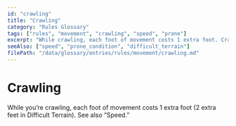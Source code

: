 ```yaml
---
id: "crawling"
title: "Crawling"
category: "Rules Glossary"
tags: ["rules", "movement", "crawling", "speed", "prone"]
excerpt: "While crawling, each foot of movement costs 1 extra foot. Crawling is often associated with the Prone condition."
seeAlso: ["speed", "prone_condition", "difficult_terrain"]
filePath: "/data/glossary/entries/rules/movement/crawling.md"
---
```

# Crawling
While you’re crawling, each foot of movement costs 1 extra foot (2 extra feet in <span data-term-id="difficult_terrain" class="glossary-term-link-from-markdown">Difficult Terrain</span>). See also “<span data-term-id="speed" class="glossary-term-link-from-markdown">Speed</span>.”
